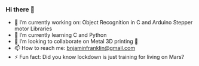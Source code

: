 ### Hi there 👋

- 🔭 I’m currently working on: Object Recognition in C and Arduino Stepper motor Libraries
- 🌱 I’m currently learning C and Python 
- 👯 I’m looking to collaborate on Metal 3D printing 🤔
- 📫 How to reach me: bnjaminfranklin@gmail.com
- ⚡ Fun fact: Did you know lockdown is just training for living on Mars?
